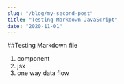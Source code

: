 ```yaml
---
slug: "/blog/my-second-post"
title: "Testing Markdown JavaScript"
date: "2020-11-01"
---
```


##Testing Markdown file

1. component
2. jsx
3. one way data flow

